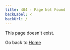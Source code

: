 ```yaml
---
title: 404 - Page Not Found
backLabel: <
backUrl: /
---
```


This page doesn't exist.

Go back to [Home](/)
